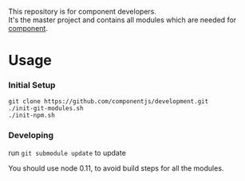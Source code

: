 This repository is for component developers.  
It's the master project and contains all modules which are needed for [component](https://github.com/componentjs/component).

# Usage

### Initial Setup

```
git clone https://github.com/componentjs/development.git
./init-git-modules.sh
./init-npm.sh
```


### Developing
run `git submodule update` to update

You should use node 0.11, to avoid build steps for all the modules.
